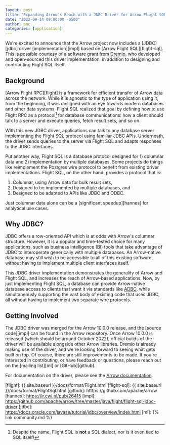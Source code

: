 ```yaml
---
layout: post
title: "Expanding Arrow's Reach with a JDBC Driver for Arrow Flight SQL"
date: "2022-09-14 09:00:00 -0500"
author: pmc
categories: [application]
---
```

<!--
{% comment %}
Licensed to the Apache Software Foundation (ASF) under one or more
contributor license agreements.  See the NOTICE file distributed with
this work for additional information regarding copyright ownership.
The ASF licenses this file to you under the Apache License, Version 2.0
(the "License"); you may not use this file except in compliance with
the License.  You may obtain a copy of the License at

http://www.apache.org/licenses/LICENSE-2.0

Unless required by applicable law or agreed to in writing, software
distributed under the License is distributed on an "AS IS" BASIS,
WITHOUT WARRANTIES OR CONDITIONS OF ANY KIND, either express or implied.
See the License for the specific language governing permissions and
limitations under the License.
{% endcomment %}
-->

We're excited to announce that the Arrow project now includes a
[JDBC][jdbc] driver [implementation][impl] based on [Arrow Flight
SQL][flight-sql].  This is possible courtesy of a software grant from
[Dremio][dremio], who developed and open-sourced this driver
implementation, in addition to designing and contributing Flight SQL
itself.

## Background

[Arrow Flight RPC][flight] is a framework for efficient transfer of
Arrow data across the network.  While it is agnostic to the type of
application using it, from the beginning, it was designed with an eye
towards modern databases and other data systems.  Flight SQL realized
that goal by defining how to use Flight RPC as a protocol[^1] for
database communications: how a client should talk to a server and
execute queries, fetch result sets, and so on.

With this new JDBC driver, applications can talk to any database
server implementing the Flight SQL protocol using familiar JDBC APIs.
Underneath, the driver sends queries to the server via Flight SQL and
adapts responses to the JDBC interfaces.

Put another way, Flight SQL is a database protocol designed for 1)
columnar data and 2) implementation by multiple databases.  Some
projects do things like reimplement the Postgres wire protocol to
benefit from existing driver implementations.  Flight SQL, on the
other hand, provides a protocol that is:

1. Columnar, using Arrow data for bulk result sets,
2. Designed to be implemented by multiple databases, and
3. Designed to be adapted to APIs like JDBC and ODBC.

Just columnar data alone can be a [significant speedup][hannes] for
analytical use cases.

[^1]: Despite the name, Flight SQL is **not** a SQL dialect, nor is it
    even tied to SQL itself!

## Why JDBC?

JDBC offers a row-oriented API which is at odds with Arrow's columnar
structure.  However, it is a popular and time-tested choice for many
applications, such as business intelligence (BI) tools that take
advantage of JDBC to interoperate generically with multiple databases.
An Arrow-native database may still wish to be accessible to all of
this existing software, without having to implement multiple client
interfaces itself.

This JDBC driver implementation demonstrates the generality of Arrow
and Flight SQL, and increases the reach of Arrow-based applications.
Now, by just implementing Flight SQL, a database can provide
Arrow-native database access to clients that want it via standards
like [ADBC][adbc], while simultaneously supporting the vast body of
existing code that uses JDBC, all without having to implement two
separate wire protocols.

## Getting Involved

The JDBC driver was merged for the Arrow 10.0.0 release, and the
[source code][impl] can be found in the Arrow repository.  Once Arrow
10.0.0 is released (which should be around October 2022), official
builds of the driver will be available alongside other Arrow
libraries.  Dremio is already making use of the driver, and we're
looking forward to seeing what gets built on top.  Of course, there
are still improvements to be made.  If you're interested in
contributing, or have feedback or questions, please reach out on the
[mailing list][ml] or [GitHub][github].

For documentation on the driver, please see the [Arrow
documentation][driver-docs].

[adbc]: htttps://github.com/apache/arrow-adbc
[dremio]: https://www.dremio.com/
[driver-docs]: TODO
[flight]: {{ site.baseurl }}/docs/format/Flight.html
[flight-sql]: {{ site.baseurl }}/docs/format/FlightSql.html
[github]: htttps://github.com/apache/arrow
[hannes]: https://ir.cwi.nl/pub/26415
[impl]: https://github.com/apache/arrow/tree/master/java/flight/flight-sql-jdbc-driver
[jdbc]: https://docs.oracle.com/javase/tutorial/jdbc/overview/index.html
[ml]: {% link community.md %}
